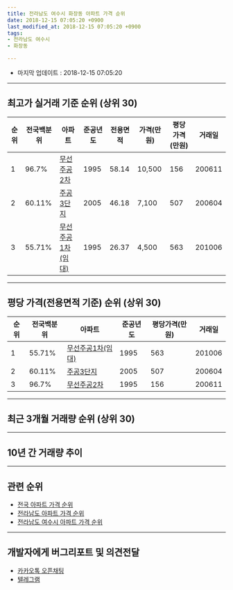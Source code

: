 ```yaml
---
title: 전라남도 여수시 화장동 아파트 가격 순위
date: 2018-12-15 07:05:20 +0900
last_modified_at: 2018-12-15 07:05:20 +0900
tags:
- 전라남도 여수시
- 화장동

---
```


* 마지막 업데이트 : 2018-12-15 07:05:20

---

## 최고가 실거래 기준 순위 (상위 30)


|순위|전국백분위|아파트|준공년도|전용면적|가격(만원)|평당가격(만원)|거래일|
|---|---|---|---|---|---|---|---|
|1|96.7%|[무선주공2차](https://search.naver.com/search.naver?query=%EC%A0%84%EB%9D%BC%EB%82%A8%EB%8F%84+%EC%97%AC%EC%88%98%EC%8B%9C+%ED%99%94%EC%9E%A5%EB%8F%99+%EB%AC%B4%EC%84%A0%EC%A3%BC%EA%B3%B52%EC%B0%A8)|1995|58.14|10,500|156|200611|
|2|60.11%|[주공3단지](https://search.naver.com/search.naver?query=%EC%A0%84%EB%9D%BC%EB%82%A8%EB%8F%84+%EC%97%AC%EC%88%98%EC%8B%9C+%ED%99%94%EC%9E%A5%EB%8F%99+%EC%A3%BC%EA%B3%B53%EB%8B%A8%EC%A7%80)|2005|46.18|7,100|507|200604|
|3|55.71%|[무선주공1차(임대)](https://search.naver.com/search.naver?query=%EC%A0%84%EB%9D%BC%EB%82%A8%EB%8F%84+%EC%97%AC%EC%88%98%EC%8B%9C+%ED%99%94%EC%9E%A5%EB%8F%99+%EB%AC%B4%EC%84%A0%EC%A3%BC%EA%B3%B51%EC%B0%A8%28%EC%9E%84%EB%8C%80%29)|1995|26.37|4,500|563|201006|


---

## 평당 가격(전용면적 기준) 순위 (상위 30)


|순위|전국백분위|아파트|준공년도|평당가격(만원)|거래일|
|---|---|---|---|---|---|
|1|55.71%|[무선주공1차(임대)](https://search.naver.com/search.naver?query=%EC%A0%84%EB%9D%BC%EB%82%A8%EB%8F%84+%EC%97%AC%EC%88%98%EC%8B%9C+%ED%99%94%EC%9E%A5%EB%8F%99+%EB%AC%B4%EC%84%A0%EC%A3%BC%EA%B3%B51%EC%B0%A8%28%EC%9E%84%EB%8C%80%29)|1995|563|201006|
|2|60.11%|[주공3단지](https://search.naver.com/search.naver?query=%EC%A0%84%EB%9D%BC%EB%82%A8%EB%8F%84+%EC%97%AC%EC%88%98%EC%8B%9C+%ED%99%94%EC%9E%A5%EB%8F%99+%EC%A3%BC%EA%B3%B53%EB%8B%A8%EC%A7%80)|2005|507|200604|
|3|96.7%|[무선주공2차](https://search.naver.com/search.naver?query=%EC%A0%84%EB%9D%BC%EB%82%A8%EB%8F%84+%EC%97%AC%EC%88%98%EC%8B%9C+%ED%99%94%EC%9E%A5%EB%8F%99+%EB%AC%B4%EC%84%A0%EC%A3%BC%EA%B3%B52%EC%B0%A8)|1995|156|200611|


---

## 최근 3개월 거래량 순위 (상위 30)


<div style="width:100%;">
    <canvas id="deal_count_ranking" height="250"></canvas>
</div>


<script>
new Chart(document.getElementById("deal_count_ranking"), {
    type: 'horizontalBar',
    data: {
        labels: ['무선주공2차'],
        datasets: [{
            label: '실거래 수',
            data: [5],
            borderColor: "rgba(255, 0, 128, 1)",
            backgroundColor: "rgba(255, 0, 128, 0.5)",
            fill: false,
        }]
    },
    options: {
        responsive: true,
        title: {
            display: true,
            text: '최근 3개월 거래량 순위'
        },
        tooltips: {
            mode: 'index',
            intersect: false,
            callbacks: {
                title: function(tooltipItems, data) {
                    return "실거래 수:";
                },
                label: function(tooltipItem, data) {
                    return data.labels[tooltipItem.index] + ": " + tooltipItem.xLabel;
                }
            }
        },
        hover: {
            mode: 'nearest',
            intersect: true
        },
        scales: {
            xAxes: [{
                display: true,
                scaleLabel: {
                    display: true,
                    labelString: '실거래 수'
                },
                ticks: {
                    suggestedMin: 0,
                }
            }],
            yAxes: [{
                display: true,
                ticks: {
                    autoSkip: false,
                    callback: function(value, index, values) {
                        if (value.length > 15)
                            return value.substr(0, 13) + "...";
                        else
                            return value;
                    }
                },
                scaleLabel: {
                    display: false,
                }
            }]
        }
    }
});

</script>


---

## 10년 간 거래량 추이


<div style="width:100%;">
    <canvas id="deal_progress" height="250"></canvas>
</div>

<script>
new Chart(document.getElementById("deal_progress"), {
    type: 'line',
    data: {
        labels: ['200812','200901','200902','200903','200904','200905','200906','200907','200908','200909','200910','200911','200912','201001','201002','201003','201004','201005','201006','201007','201008','201009','201010','201011','201012','201101','201102','201103','201104','201105','201106','201107','201108','201109','201110','201111','201112','201201','201202','201203','201204','201205','201206','201207','201208','201209','201210','201211','201212','201301','201302','201303','201304','201305','201306','201307','201308','201309','201310','201311','201312','201401','201402','201403','201404','201405','201406','201407','201408','201409','201410','201411','201412','201501','201502','201503','201504','201505','201506','201507','201508','201509','201510','201511','201512','201601','201602','201603','201604','201605','201606','201607','201608','201609','201610','201611','201612','201701','201702','201703','201704','201705','201706','201707','201708','201709','201710','201711','201712','201801','201802','201803','201804','201805','201806','201807','201808','201809','201810','201811','201812'],
        datasets: [{
            label: '실거래 수',
            pointRadius: 1,
            data: [1, 1, 0, 3, 4, 5, 5, 4, 5, 6, 1, 11, 4, 5, 7, 9, 10, 8, 5, 7, 4, 3, 12, 7, 6, 3, 4, 4, 4, 2, 0, 1, 0, 2, 4, 2, 3, 1, 8, 7, 1, 6, 3, 3, 1, 1, 8, 4, 5, 4, 6, 5, 6, 2, 3, 1, 3, 5, 4, 4, 4, 2, 4, 3, 1, 3, 3, 3, 3, 1, 4, 5, 4, 2, 4, 6, 6, 4, 1, 3, 5, 1, 4, 1, 4, 2, 3, 9, 7, 4, 6, 2, 2, 1, 9, 2, 1, 2, 6, 8, 1, 6, 12, 4, 4, 5, 4, 3, 0, 3, 3, 5, 4, 4, 3, 3, 6, 3, 3, 2, 0],
            borderColor: "rgba(255, 201, 14, 1)",
            backgroundColor: "rgba(255, 201, 14, 0.5)",
            fill: true,
        }]
    },
    options: {
        responsive: true,
        title: {
            display: true,
            text: '10년간 거래량 추이'
        },
        tooltips: {
            mode: 'index',
            intersect: false,
        },
        hover: {
            mode: 'nearest',
            intersect: true
        },
        scales: {
            xAxes: [{
                display: true,
                scaleLabel: {
                    display: true,
                    labelString: '년/월'
                }
            }],
            yAxes: [{
                display: true,
                ticks: {
                    suggestedMin: 0,
                },
                scaleLabel: {
                    display: true,
                    labelString: '실거래 수'
                }
            }]
        }
    }
});

</script>


---

## 관련 순위

- [전국 아파트 가격 순위](https://inasie.github.io/apt-ranking/전국)
- [전라남도 아파트 가격 순위](https://inasie.github.io/apt-ranking/전라남도)
- [전라남도 여수시 아파트 가격 순위](https://inasie.github.io/apt-ranking/전라남도-여수시)


---

## 개발자에게 버그리포트 및 의견전달

- [카카오톡 오픈채팅](https://open.kakao.com/o/gLJUAP4)
- [텔레그램](https://t.me/inasie)

